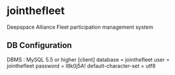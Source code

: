 # jointhefleet
Deepspace Alliance Fleet participation management system

## DB Configuration
DBMS : MySQL 5.5 or higher
[client]
database = jointhefleet
user = jointhefleet
password = l8k0j5A!
default-character-set = utf8
